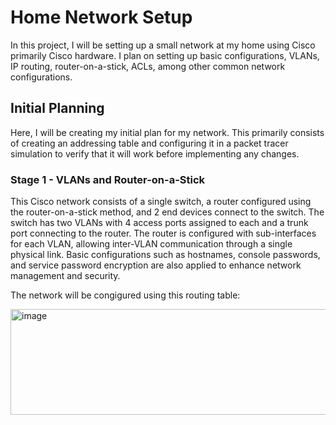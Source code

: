 # Home Network Setup

In this project, I will be setting up a small network at my home using Cisco primarily Cisco hardware. I plan on setting up basic configurations, VLANs, IP routing, router-on-a-stick, ACLs, among other common network configurations.

## Initial Planning

Here, I will be creating my initial plan for my network. This primarily consists of creating an addressing table and configuring it in a packet tracer simulation to verify that it will work before implementing any changes.

### Stage 1 - VLANs and Router-on-a-Stick

This Cisco network consists of a single switch, a router configured using the router-on-a-stick method, and 2 end devices connect to the switch. The switch has two VLANs with 4 access ports assigned to each and a trunk port connecting to the router. The router is configured with sub-interfaces for each VLAN, allowing inter-VLAN communication through a single physical link. Basic configurations such as hostnames, console passwords, and service password encryption are also applied to enhance network management and security.

The network will be congigured using this routing table:

<img width="509" height="169" alt="image" src="https://github.com/user-attachments/assets/86306cf0-a471-4ab2-9f70-25d93cb2034d" />
